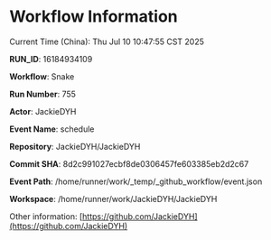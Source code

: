 # Workflow Information

Current Time (China): Thu Jul 10 10:47:55 CST 2025  

**RUN_ID**: 16184934109  

**Workflow**: Snake  

**Run Number**: 755  

**Actor**: JackieDYH  

**Event Name**: schedule  

**Repository**: JackieDYH/JackieDYH  

**Commit SHA**: 8d2c991027ecbf8de0306457fe603385eb2d2c67  

**Event Path**: /home/runner/work/_temp/_github_workflow/event.json  

**Workspace**: /home/runner/work/JackieDYH/JackieDYH  

Other information: [https://github.com/JackieDYH](https://github.com/JackieDYH)
